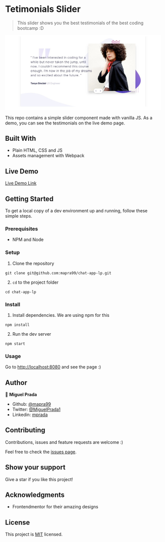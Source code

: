 # Tetimonials Slider

> This slider shows you the best testimonials of the best coding bootcamp :D

![screenshot](./docs/views/desktop-view.png)

This repo contains a simple slider component made with vanilla JS. As a demo, you can see the testimonials on the live demo page.

## Built With

- Plain HTML, CSS and JS
- Assets management with Webpack

## Live Demo

[Live Demo Link](https://testimonials-slider-livid.vercel.app/)


## Getting Started

To get a local copy of a dev environment up and running, follow these simple steps.

### Prerequisites
- NPM and Node

### Setup
1. Clone the repository
```
git clone git@github.com:mapra99/chat-app-lp.git
```

2. `cd` to the project folder
```
cd chat-app-lp
```

### Install
1. Install dependencies. We are using npm for this
```
npm install
```

2. Run the dev server
```
npm start
```

### Usage
Go to [http://localhost:8080](http://localhost:8080) and see the page :)

## Author

👤 **Miguel Prada**

- Github: [@mapra99](https://github.com/mapra99)
- Twitter: [@MiguelPrada1](https://twitter.com/MiguelPrada1)
- Linkedin: [mprada](https://linkedin.com/in/mprada)

## Contributing

Contributions, issues and feature requests are welcome :)

Feel free to check the [issues page](issues/).

## Show your support

Give a star if you like this project!

## Acknowledgments

- Frontendmentor for their amazing designs

## License

This project is [MIT](lic.url) licensed.

